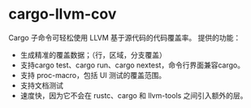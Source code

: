 # cargo-llvm-cov
Cargo 子命令可轻松使用 LLVM 基于源代码的代码覆盖率。
提供的功能：
* 生成精准的覆盖数据；（行，区域，分支覆盖）
* 支持cargo test、cargo run、cargo nextest，命令行界面兼容cargo。
* 支持 proc-macro，包括 UI 测试的覆盖范围。
* 支持文档测试
* 速度快，因为它不会在 rustc、cargo 和 llvm-tools 之间引入额外的层。